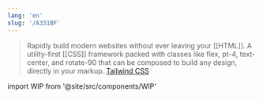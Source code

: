 ```yaml
---
lang: 'en'
slug: '/A331BF'
---
```


> Rapidly build modern websites without ever leaving your [[HTML]]. A utility-first [[CSS]] framework packed with classes like flex, pt-4, text-center, and rotate-90 that can be composed to build any design, directly in your markup. [Tailwind CSS](https://tailwindcss.com/)

import WIP from '@site/src/components/WIP'

<WIP />
